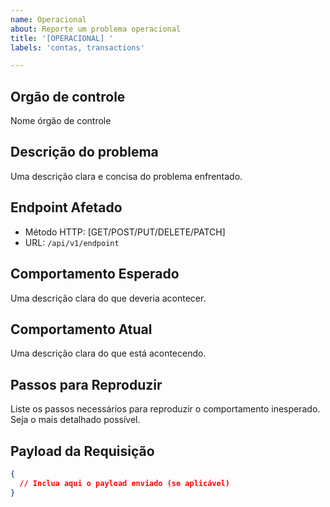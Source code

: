 ```yaml
---
name: Operacional
about: Reporte um problema operacional
title: '[OPERACIONAL] '
labels: 'contas, transactions'

---
```

## Orgão de controle
Nome órgão de controle

## Descrição do problema
Uma descrição clara e concisa do problema enfrentado.

## Endpoint Afetado
- Método HTTP: [GET/POST/PUT/DELETE/PATCH]
- URL: `/api/v1/endpoint`

## Comportamento Esperado
Uma descrição clara do que deveria acontecer.

## Comportamento Atual
Uma descrição clara do que está acontecendo.

## Passos para Reproduzir

Liste os passos necessários para reproduzir o comportamento inesperado. Seja o mais detalhado possível.

## Payload da Requisição
```json
{
  // Inclua aqui o payload enviado (se aplicável)
}
